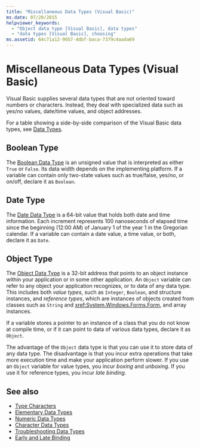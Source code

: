 ```yaml
---
title: "Miscellaneous Data Types (Visual Basic)"
ms.date: 07/20/2015
helpviewer_keywords: 
  - "Object data type [Visual Basic], data types"
  - "data types [Visual Basic], choosing"
ms.assetid: 64c71a12-9057-4dbf-baca-7379c4aada69
---
```

# Miscellaneous Data Types (Visual Basic)
Visual Basic supplies several data types that are not oriented toward numbers or characters. Instead, they deal with specialized data such as yes/no values, date/time values, and object addresses.  
  
 For a table showing a side-by-side comparison of the Visual Basic data types, see [Data Types](../../../../visual-basic/language-reference/data-types/index.md).  
  
## Boolean Type  
 The [Boolean Data Type](../../../../visual-basic/language-reference/data-types/boolean-data-type.md) is an unsigned value that is interpreted as either `True` or `False`. Its data width depends on the implementing platform. If a variable can contain only two-state values such as true/false, yes/no, or on/off, declare it as `Boolean`.  
  
## Date Type  
 The [Date Data Type](../../../../visual-basic/language-reference/data-types/date-data-type.md) is a 64-bit value that holds both date and time information. Each increment represents 100 nanoseconds of elapsed time since the beginning (12:00 AM) of January 1 of the year 1 in the Gregorian calendar. If a variable can contain a date value, a time value, or both, declare it as `Date`.  
  
## Object Type  
 The [Object Data Type](../../../../visual-basic/language-reference/data-types/object-data-type.md) is a 32-bit address that points to an object instance within your application or in some other application. An `Object` variable can refer to any object your application recognizes, or to data of any data type. This includes both *value types*, such as `Integer`, `Boolean`, and structure instances, and *reference types*, which are instances of objects created from classes such as `String` and <xref:System.Windows.Forms.Form>, and array instances.  
  
 If a variable stores a pointer to an instance of a class that you do not know at compile time, or if it can point to data of various data types, declare it as `Object`.  
  
 The advantage of the `Object` data type is that you can use it to store data of any data type. The disadvantage is that you incur extra operations that take more execution time and make your application perform slower. If you use an `Object` variable for value types, you incur *boxing* and *unboxing*. If you use it for reference types, you incur *late binding*.  
  
## See also
- [Type Characters](../../../../visual-basic/programming-guide/language-features/data-types/type-characters.md)
- [Elementary Data Types](../../../../visual-basic/programming-guide/language-features/data-types/elementary-data-types.md)
- [Numeric Data Types](../../../../visual-basic/programming-guide/language-features/data-types/numeric-data-types.md)
- [Character Data Types](../../../../visual-basic/programming-guide/language-features/data-types/character-data-types.md)
- [Troubleshooting Data Types](../../../../visual-basic/programming-guide/language-features/data-types/troubleshooting-data-types.md)
- [Early and Late Binding](../../../../visual-basic/programming-guide/language-features/early-late-binding/index.md)
